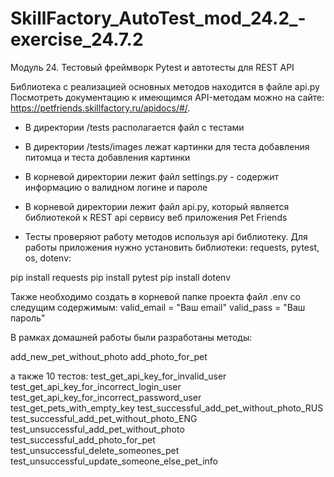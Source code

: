 # SkillFactory_AutoTest_mod_24.2_-exercise_24.7.2
Модуль 24. Тестовый фреймворк Pytest и автотесты для REST API

Библиотека с реализацией основных методов находится в файле api.py
Посмотреть документацию к имеющимся API-методам можно на сайте:
https://petfriends.skillfactory.ru/apidocs/#/.

- В директории /tests располагается файл с тестами
- В директории /tests/images лежат картинки для теста добавления питомца и теста добавления картинки
- В корневой директории лежит файл settings.py - содержит информацию о валидном логине и пароле
- В корневой директории лежит файл api.py, который является библиотекой к REST api сервису веб приложения Pet Friends

- Тесты проверяют работу методов используя api библиотеку.
Для работы приложения нужно установить библиотеки: requests, pytest, os, dotenv:

pip install requests
pip install pytest
pip install dotenv

Также необходимо создать в корневой папке проекта файл .env со следущим содержимым:
valid_email = "Ваш email"
valid_pass = "Ваш пароль"

В рамках домашней работы были разработаны методы:

add_new_pet_without_photo
add_photo_for_pet

а также 10 тестов:
test_get_api_key_for_invalid_user
test_get_api_key_for_incorrect_login_user
test_get_api_key_for_incorrect_password_user
test_get_pets_with_empty_key
test_successful_add_pet_without_photo_RUS
test_successful_add_pet_without_photo_ENG
test_unsuccessful_add_pet_without_photo
test_successful_add_photo_for_pet
test_unsuccessful_delete_someones_pet
test_unsuccessful_update_someone_else_pet_info

